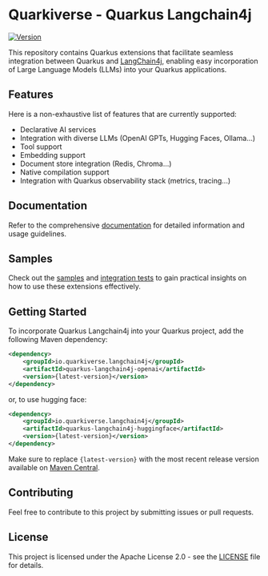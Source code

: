 # Quarkiverse - Quarkus Langchain4j

[![Version](https://img.shields.io/maven-central/v/io.quarkiverse.langchain4j/quarkus-langchain4j?logo=apache-maven&style=flat-square)](https://search.maven.org/artifact/io.quarkiverse.langchain4j/quarkus-langchain4j)

This repository contains Quarkus extensions that facilitate seamless integration between Quarkus and [LangChain4j](https://github.com/langchain4j/langchain4j), enabling easy incorporation of Large Language Models (LLMs) into your Quarkus applications.

## Features

Here is a non-exhaustive list of features that are currently supported:

- Declarative AI services
- Integration with diverse LLMs (OpenAI GPTs, Hugging Faces, Ollama...)
- Tool support
- Embedding support
- Document store integration (Redis, Chroma...)
- Native compilation support
- Integration with Quarkus observability stack (metrics, tracing...)

## Documentation

Refer to the comprehensive [documentation](https://github.com/quarkiverse/quarkus-langchain4j/tree/main/docs) for detailed information and usage guidelines.

## Samples

Check out the [samples](https://github.com/quarkiverse/quarkus-langchain4j/tree/main/samples) and [integration tests](https://github.com/quarkiverse/quarkus-langchain4j/tree/main/integration-tests) to gain practical insights on how to use these extensions effectively.

## Getting Started

To incorporate Quarkus Langchain4j into your Quarkus project, add the following Maven dependency:

```xml
<dependency>
    <groupId>io.quarkiverse.langchain4j</groupId>
    <artifactId>quarkus-langchain4j-openai</artifactId>
    <version>{latest-version}</version>
</dependency>
```

or, to use hugging face:

```xml
<dependency>
    <groupId>io.quarkiverse.langchain4j</groupId>
    <artifactId>quarkus-langchain4j-huggingface</artifactId>
    <version>{latest-version}</version>
</dependency>
```

Make sure to replace `{latest-version}` with the most recent release version available on [Maven Central](https://search.maven.org/artifact/io.quarkiverse.langchain4j/quarkus-langchain4j).

## Contributing

Feel free to contribute to this project by submitting issues or pull requests.

## License

This project is licensed under the Apache License 2.0 - see the [LICENSE](LICENSE) file for details.


